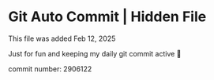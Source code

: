 # Git Auto Commit | Hidden File

This file was added Feb 12, 2025

Just for fun and keeping my daily git commit active 🤪

commit number: 2906122
